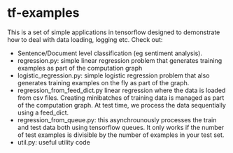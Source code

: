 # tf-examples

This is a set of simple applications in tensorflow designed to demonstrate how to deal with data loading, logging etc. Check out:

* Sentence/Document level classification (eg sentiment analysis). 
* regression.py: simple linear regression problem that generates training examples as part of the computation graph
* logistic_regression.py: simple logistic regression problem that also generates training examples on the fly as part of the graph. 
* regression_from_feed_dict.py linear regression where the data is loaded from csv files. Creating minibatches of training data is managed as part of the computation graph. At test time, we process the data sequentially using a feed_dict. 
* regression_from_queue.py: this asynchrounously processes the train and test data both using tensorflow queues. It only works if the number of test examples is divisible by the number of examples in your test set. 
* util.py: useful utility code
